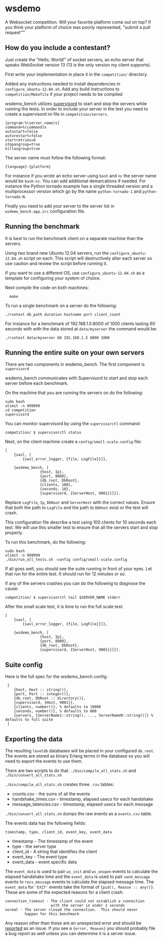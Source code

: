 # wsdemo

A Websocket competition.  Will your favorite platform come out on top?
If you think your platform of choice was poorly represented, "submit a
pull request™"

## How do you include a contestant?

Just create the "Hello, World!" of socket servers, an echo server that
speaks WebSocket version 13 (13 is the only version my client supports).

First write your implementation in place it in the `competition/`
directory.

Added any instructions needed to install dependencies in
`configure_ubuntu-12.04.sh`.  Add any build instructions to
`competition/Makefile` if your project needs to be compiled

wsdemo_bench utilizes [supervisord](http://supervisord.org/) to start
and stop the servers while running the tests.  In order to include
your server in the test you need to create a supervisord ini file in
`competition/servers`.  

    [program:%(server_name)s]
    command=%(command)s
    autostart=false
    autorestart=false
    startretries=0
    stopasgroup=true
    killasgroup=true
    
The server name must follow the following format:

    {language}-{platform}

For instance if you wrote an echo server using `bash` and `nc` the
server name would be `bash-nc`.  You can add additional demarcations
if needed.  For instance the Python tornado example has a single
threaded version and a multiprocessor version which go by the name
`python-tornado-1` and `python-tornado-N`.

Finally you need to add your server to the server list in
`wsdemo_bench.app.src` configuration file.

## Running the benchmark

It is best to run the benchmark client on a separate machine than the
servers.  

Using two brand new Ubuntu 12.04 servers, run the
`configure_ubuntu-12.04.sh` script on each. This script will destructively
alter each server so use caution and review the script before running
it.

If you want to use a different OS, use `configure_ubuntu-12.04.sh` as a
template for configuring your system of choice.

Next compile the code on both machines:

      make

To run a single benchmark on a server do the following:

    ./runtest db_path duration hostname port client_count

For instance for a benchmark of 192.168.1.5:8000 of 1000 clients lasting 60
seconds with with the data stored at `data/myserver` the command would
be:

    ./runtest data/myserver 60 192.168.1.5 8000 1000


## Running the entire suite on your own servers

There are two components in wsdemo_bench. The first component is
`supervisord`

wsdemo_bench communicates with Supervisord to start and stop each
server before each benchmark.

On the machine that you are running the servers on do the following:

    sudo bash
    ulimit -n 999999
    cd competition
    supervisord

You can monitor supervisord by using the `supervisorctl` command:

    competition/ $ supervisorctl status


Next, on the client machine create a `config/small-scale.config` file:

    [
        {sasl, [
            {sasl_error_logger, {file, LogFile}}]},

        {wsdemo_bench, [
                    {host, Ip},
                    {port, 8000},
                    {db_root, DbRoot},
                    {clients, 100},
                    {seconds, 10},
                    {supervisord, {ServerHost, 9001}}]}].


Replace `LogFile`, `Ip`, `DbRoot` and `ServerHost` with the correct
values.  Ensure that both the path to `LogFile` and the path to
`DbRoot` exist or the test will crash.
   
This configuration file describe a test using 100 clients for
10 seconds each test. We will use this smaller test to ensure that all
the servers start and stop properly.

To run this benchmark, do the following:

    sudo bash
    ulimit -n 999999
    ./bin/run_all_tests.sh -config config/small-scale.config

If all goes well, you should see the suite running in front of your
eyes.  Let that run for the entire test.  It should run for 12 minutes
or so.

If any of the servers crashes you can do the following to diagnose the cause:

    competition/ $ supervisorctl tail $SERVER_NAME stderr

After the small scale test, it is time to run the full scale test:

    [
        {sasl, [
            {sasl_error_logger, {file, LogFile}}]},

        {wsdemo_bench, [
                    {host, Ip},
                    {port, 8000},
                    {db_root, DbRoot},
                    {supervisord, {ServerHost, 9001}}]}].

## Suite config

Here is the full spec for the wsdemo_bench config:

     [
        {host, Host :: string()},
        {port, Port :: integer()},
        {db_root, DbRoot :: directory()},
        {supervisord, {Host, 9001}},
        {clients, number()}, % defaults to 10000
        {seconds, number()}, % defaults to 600
        {servers, [ServerName1::string(), ..., ServerNameN::string()]} % defaults to full suite
     ]        


## Exporting the data

The resulting `leveldb` databases will be placed in your configured
`db_root`.  The events are stored as binary Erlang terms in the
database so you will need to export the events to use them.

There are two scripts to do that. `./bin/compile_all_stats.sh` and
`./bin/convert_all_stats.sh`

`./bin/compile_all_stats.sh` creates three `.csv` tables:

   * counts.csv - the sums of all the events
   * handshake_times.csv - timestamp, elapsed usecs for each handshake
   * message_latencies.csv - timestamp, elapsed usecs for each message

`./bin/convert_all_stats.sh` dumps the raw events as a `events.csv` table.

The events data has the following fields:

    timestamp, type, client_id, event_key, event_data

   * timestamp - The timestamp of the event
   * type - the server type
   * client_id - A string that identifies the client
   * event_key - The event type
   * event_data - event specific data

The `event_data` is used to pair `ws_init` and `ws_onopen` events to
calculate the elapsed handshake time and the `event_data` is used to
pair `send_message` events to `recv_message` events to calculate the
elapsed message time.  The `event_data` for `'EXIT'` events take the
format of `{pid(), Reason :: any()}`. These are some of the expected
reasons for a client crash:

    connection_timeout - The client could not establish a connection
                         with the server in under 2 seconds
    normal - The server closed the connection.  This should never
             happen for this benchmark

Any reason other than these are an unexpected error and should be
[reported](https://github.com/ericmoritz/wsdemo/issues) as an issue.
If you see a `{error, Reason}` you should probably file a bug report
as well unless you can determine it is a server issue.
